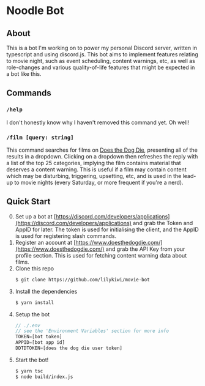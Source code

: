 # Noodle Bot

## About

This is a bot I'm working on to power my personal Discord server, written in typescript and using discord.js. This bot aims to implement features relating to movie night, such as event scheduling, content warnings, etc, as well as role-changes and various quality-of-life features that might be expected in a bot like this.

## Commands

### `/help`

I don't honestly know why I haven't removed this command yet. Oh well!

### `/film [query: string]`

This command searches for films on [Does the Dog Die](https://www.doesthedogdie.com/), presenting all of the results in a dropdown. Clicking on a dropdown then refreshes the reply with a list of the top 25 categories, implying the film contains material that deserves a content warning. This is useful if a film may contain content which may be disturbing, triggering, upsetting, etc, and is used in the lead-up to movie nights (every Saturday, or more frequent if you're a nerd).

## Quick Start

0. Set up a bot at [https://discord.com/developers/applications](https://discord.com/developers/applications) and grab the Token and AppID for later. The token is used for initialising the client, and the AppID is used for registering slash commands.
1. Register an account at [https://www.doesthedogdie.com/](https://www.doesthedogdie.com/) and grab the API Key from your profile section. This is used for fetching content warning data about films.
2. Clone this repo
    ```bash
    $ git clone https://github.com/lilykiwi/movie-bot
    ```
3. Install the dependencies
    ```bash
    $ yarn install
    ```
4. Setup the bot
    ```ts
    // ./.env
    // see the 'Environment Variables' section for more info
    TOKEN=[bot token]
    APPID=[bot app id]
    DDTDTOKEN=[does the dog die user token]
    ```
5. Start the bot!
    ```bash
    $ yarn tsc 
    $ node build/index.js
    ```

